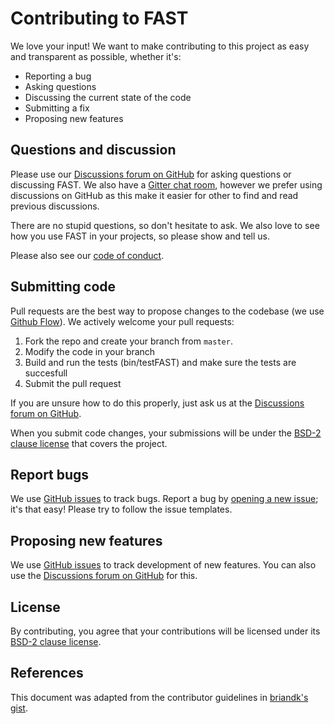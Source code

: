 # Contributing to FAST
We love your input! We want to make contributing to this project as easy and transparent as possible, whether it's:

- Reporting a bug
- Asking questions
- Discussing the current state of the code
- Submitting a fix
- Proposing new features

## Questions and discussion
Please use our [Discussions forum on GitHub](https://github.com/smistad/FAST/discussions) for asking questions or discussing FAST.
We also have a [Gitter chat room](https://app.gitter.im/#/room/#smistad_FAST:gitter.im), however we prefer using discussions on GitHub as this make it easier for other to find and read previous discussions.

There are no stupid questions, so don't hesitate to ask.
We also love to see how you use FAST in your projects, so please show and tell us.

Please also see our [code of conduct](https://github.com/smistad/FAST/blob/master/.github/CODE_OF_CONDUCT.md).

## Submitting code
Pull requests are the best way to propose changes to the codebase (we use [Github Flow](https://docs.github.com/en/get-started/quickstart/github-flow)).
We actively welcome your pull requests:

1. Fork the repo and create your branch from `master`.
2. Modify the code in your branch
3. Build and run the tests (bin/testFAST) and make sure the tests are succesfull
4. Submit the pull request

If you are unsure how to do this properly, just ask us at the [Discussions forum on GitHub](https://github.com/smistad/FAST/discussions).

When you submit code changes, your submissions will be under the [BSD-2 clause license](https://github.com/smistad/FAST/blob/master/LICENSE.md) that covers the project. 

## Report bugs
We use [GitHub issues](https://github.com/smistad/FAST/issues) to track bugs. 
Report a bug by [opening a new issue](https://github.com/smistad/FAST/issues/new/choose); it's that easy!
Please try to follow the issue templates.

## Proposing new features
We use [GitHub issues](https://github.com/smistad/FAST/issues) to track development of new features.
You can also use the [Discussions forum on GitHub](https://github.com/smistad/FAST/discussions) for this.

## License
By contributing, you agree that your contributions will be licensed under its [BSD-2 clause license](https://github.com/smistad/FAST/blob/master/LICENSE.md).

## References
This document was adapted from the contributor guidelines in [briandk's gist](https://gist.github.com/briandk/3d2e8b3ec8daf5a27a62).
